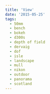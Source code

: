 ```yaml
---
title: 'View'
date: '2015-05-25'
tags:
  - 50mm
  - bench
  - bokeh
  - d300s
  - depth of field
  - dervaig
  - dof
  - isle
  - landscape
  - mull
  - nikon
  - outdoor
  - panorama
  - scotland
---
```

